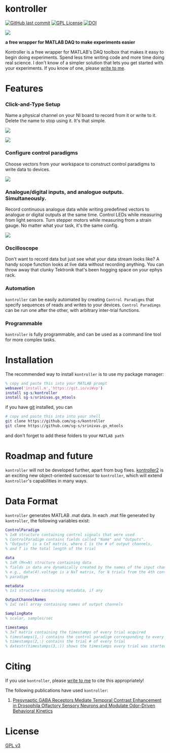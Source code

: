 # kontroller

[![GitHub last commit](https://img.shields.io/github/last-commit/sg-s/kontroller.svg)]() [![GPL License](http://img.shields.io/badge/license-GPL-blue.svg?style=flat)](http://opensource.org/licenses/GPL-2.0) [![DOI](https://zenodo.org/badge/3740/sg-s/kontroller.svg)](http://dx.doi.org/10.5281/zenodo.14584)

![](title.png)


**a free wrapper for MATLAB DAQ to make experiments easier**

Kontroller is a free wrapper for MATLAB's DAQ toolbox that makes it easy to begin doing experiments. Spend less time writing code and more time doing real science. I don't know of a simpler solution that lets you get started with your experiments. If you know of one, please [write to me](http://srinivas.gs/#contact).

# Features

### Click-and-Type Setup

Name a physical channel on your NI board to record from it or write to it. Delete the name to stop using it. It's that simple.

![](images/configure-inputs.gif)

![](images/configure-outputs.gif)

### Configure control paradigms

Choose vectors from your workspace to construct control paradigms to write data to devices. 

![](images/configure-controls.gif)


### Analogue/digital inputs, and analogue outputs. Simultaneously.

Record continuous analogue data while writing predefined vectors to analogue or digital outputs at the same time. Control LEDs while measuring from light sensors. Turn stepper motors while measuring from a strain gauge. No matter what your task, it's the same config.

![](images/acquire-data.gif)

### Oscilloscope

Don't want to record data but just see what your data stream looks like? A handy scope function looks at live data without recording anything. You can throw away that clunky Tektronik that's been hogging space on your ephys rack. 


### Automation 

`kontroller` can be easily automated by creating `Control Paradigms` that specify sequences of reads and writes to your devices. `Control Paradimgs` can be run one after the other, with arbitrary inter-trial functions. 

### Programmable 

`kontroller` is fully programmable, and can be used as a command line tool for more complex tasks. 

# Installation

The recommended way to install `kontroller` is to use my package manager:

```matlab
% copy and paste this into your MATLAB prompt
websave('install.m','https://git.io/viWvp')
install sg-s/kontroller
install sg-s/srinivas.gs_mtools
```
if you have [git](http://www.git-scm.com/) installed, you can 

```bash
# copy and paste this into into your shell
git clone https://github.com/sg-s/kontroller
git clone https://github.com/sg-s/srinivas.gs_mtools 
```
and don't forget to add these folders to your `MATLAB path`

# Roadmap and future

`kontroller` will not be developed further, apart from bug fixes. [kontroller2](https://github.com/sg-s/kontroller2) is an exciting new object-oriented successor to `kontroller`, which will extend `kontroller`'s capabilities in many ways. 

# Data Format

`kontroller` generates MATLAB .mat data. In each .mat file generated by `kontroller`, the following variables exist:

```matlab
ControlParadigm 
% 1xN structure containing control signals that were used
% ControlParadigm contains fields called "Name" and "Outputs". 
% "Outputs" is a CxT matrix, where C is the # of output channels, 
% and T is the total length of the trial

data 	
% 1xM (M<=N) structure containing data
% fields in data are dynamically created by the names of the input channels
% e.g., data(4).voltage is a NxT matrix, for N trials from the 4th control
% paradigm

metadata 
% 1x1 structure containing metadata, if any

OutputChannelNames 
% 1xC cell array containing names of output channels

SamplingRate 
% scalar, samples/sec

timestamps 
% 3xT matrix containing the timestamps of every trial acquired
% timestamps(1,:) contains the control paradigm corresponding to every trial
% timestamps(2,:) contains the trial # of every trial
% datestr(timestamps(3,:)) shows the timestamps every trial was started
```


# Citing

If you use `kontroller`, please [write to me](http://srinivas.gs/#contact) to cite this appropriately! 

The following publications have used `kontroller`:

1. [Presynaptic GABA Receptors Mediate Temporal Contrast Enhancement in Drosophila Olfactory Sensory Neurons and Modulate Odor-Driven Behavioral Kinetics](http://eneuro.org/content/3/4/ENEURO.0080-16.2016.abstract)

# License

[GPL v3](http://gplv3.fsf.org/)

